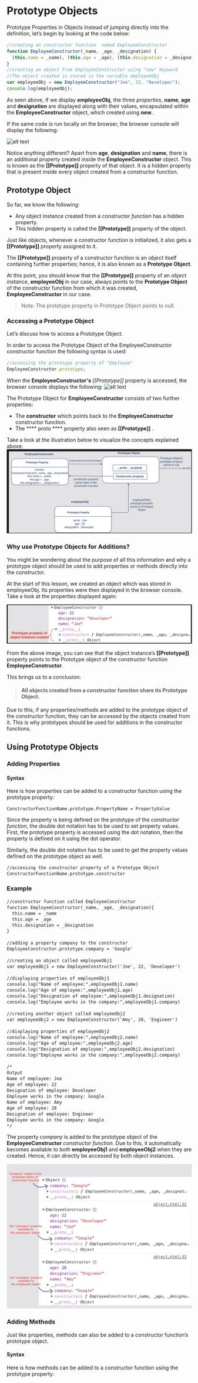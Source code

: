 # Prototype Objects

Prototype Properties in Objects
Instead of jumping directly into the definition, let’s begin by looking at the code below:

```javascript
//creating an constructor function  named EmployeeConstructor
function EmployeeConstructor(_name, _age, _designation) {
  (this.name = _name), (this.age = _age), (this.designation = _designation);
}
//creating an object from EmployeeConstructor using "new" keyword
//The object created is stored in the variable employeeObj
var employeeObj = new EmployeeConstructor("Joe", 22, "Developer");
console.log(employeeObj);
```

As seen above, if we display **employeeObj**, the three _properties_, **name**, **age** and **designation** are displayed along with their values, encapsulated within the **EmployeeConstructor** object, which created using **new**.

If the same code is run locally on the browser, the browser console will display the following:

![alt text](<Screenshot 2024-09-03 at 4.56.26 PM.png>)

Notice anything different? Apart from **age**, **designation** and **name**, there is an additional property created inside the **EmployeeConstructor** object. This is known as the **[[Prototype]]** property of that object. It is a hidden property that is present inside every object created from a constructor function.

## Prototype Object

So far, we know the following:

- Any object instance created from a _constructor function_ has a hidden property.
- This hidden property is called the **[[Prototype]]** property of the object.

Just like objects, whenever a constructor function is initialized, it also gets a **[[Prototype]]** property assigned to it.

The **[[Prototype]]** property of a constructor function is an _object_ itself containing further properties; hence, it is also known as a **Prototype Object**.

At this point, you should know that the **[[Prototype]]** property of an _object instance_, **employeeObj** in our case, always points to the **Prototype Object** of the constructor function from which it was created, **EmployeeConstructor** in our case.

> Note: The prototype property in Prototype Object points to null.

### Accessing a Prototype Object

Let’s discuss how to access a Prototype Object.

In order to access the Prototype Object of the EmployeeConstructor constructor function the following syntax is used:

```javascript
//accessing the prototype property of "Employee"
EmployeeConstructor.prototype;
```

When the **EmployeeConstructor's** _[[Prototype]]_ property is accessed, the browser console displays the following:
![alt text](<Screenshot 2024-09-03 at 5.00.26 PM.png>)

The Prototype Object for **EmployeeConstructor** consists of two further properties:

- The **constructor** which points back to the **EmployeeConstructor** constructor function.
- The **** proto **** property also seen as **[[Prototype]]** .

Take a look at the illustration below to visualize the concepts explained above:
![alt text](proto.png)

### Why use Prototype Objects for Additions?

You might be wondering about the purpose of all this information and why a prototype object should be used to add properties or methods directly into the constructor.

At the start of this lesson, we created an object which was stored in employeeObj. Its properties were then displayed in the browser console. Take a look at the properties displayed again:

![alt text](ProObj.png)

From the above image, you can see that the object instance’s **[[Prototype]]** property points to the Prototype object of the constructor function **EmployeeConstructor**.

This brings us to a conclusion:

> #### All objects created from a constructor function share its Prototype Object.

Due to this, if any properties/methods are added to the prototype object of the constructor function, they can be accessed by the objects created from it. This is why prototypes should be used for additions in the constructor functions.

## Using Prototype Objects

### Adding Properties

#### Syntax

Here is how properties can be added to a constructor function using the prototype property:

```JS
ConstructorFunctionName.prototype.PropertyName = PropertyValue
```

Since the property is being defined on the prototype of the _constructor function_, the double dot notation has to be used to set property values. First, the prototype property is accessed using the dot notation, then the property is defined on it using the dot operator.

Similarly, the double dot notation has to be used to get the property values defined on the prototype object as well.

```JS
//accessing the constructor property of a Prototype Object
ConstructorFunctionName.prototype.constructor

```

### Example

```JS
//constructor function called EmployeeConstructor
function EmployeeConstructor(_name, _age, _designation){
  this.name = _name
  this.age = _age
  this.designation = _designation
}

//adding a property company to the constructor
EmployeeConstructor.prototype.company = 'Google'

//creating an object called employeeObj1
var employeeObj1 = new EmployeeConstructor('Joe', 22, 'Developer')

//displaying properties of employeeObj1
console.log("Name of employee:",employeeObj1.name)
console.log("Age of employee:",employeeObj1.age)
console.log("Designation of employee:",employeeObj1.designation)
console.log("Employee works in the company:",employeeObj1.company)

//creating another object called employeeObj2
var employeeObj2 = new EmployeeConstructor('Amy', 28, 'Engineer')

//displaying properties of employeeObj2
console.log("Name of employee:",employeeObj2.name)
console.log("Age of employee:",employeeObj2.age)
console.log("Designation of employee:",employeeObj2.designation)
console.log("Employee works in the company:",employeeObj2.company)

/*
Output
Name of employee: Joe
Age of employee: 22
Designation of employee: Developer
Employee works in the company: Google
Name of employee: Amy
Age of employee: 28
Designation of employee: Engineer
Employee works in the company: Google
*/
```

The property _company_ is added to the prototype object of the **EmployeeConstructor** _constructor function_. Due to this, it automatically becomes available to both **employeeObj1** and **employeeObj2** when they are created. Hence, it can directly be accessed by both object instances.

![alt text](ex1.png)

### Adding Methods

Just like properties, methods can also be added to a constructor function’s prototype object.

#### Syntax

Here is how methods can be added to a constructor function using the prototype property:
